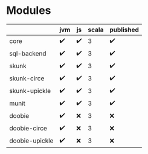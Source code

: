 # Modules
|                | jvm | js | scala | published |
|----------------|-----|----|-------|-----------|
| core           | ✔️   | ✔️  | 3     | ✔️         |
| sql-backend    | ✔️   | ✔️  | 3     | ✔️         |
| skunk          | ✔️   | ✔️  | 3     | ✔️         |
| skunk-circe    | ✔️   | ✔️  | 3     | ✔️         |
| skunk-upickle  | ✔️   | ✔️  | 3     | ✔️         |
| munit          | ✔️   | ✔️  | 3     | ✔️         |
| doobie         | ✔️   | ❌ | 3     | ❌        |
| doobie-circe   | ✔️   | ❌ | 3     | ❌        |
| doobie-upickle | ✔️   | ❌ | 3     | ❌        |

